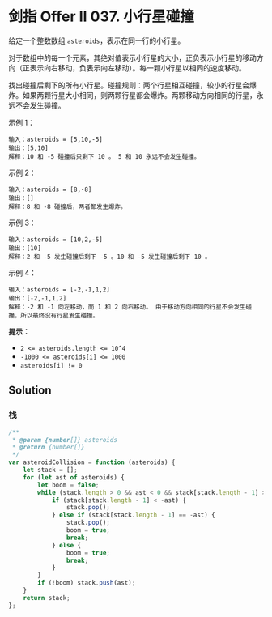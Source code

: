 # 剑指 Offer II 037. 小行星碰撞

给定一个整数数组 `asteroids`，表示在同一行的小行星。

对于数组中的每一个元素，其绝对值表示小行星的大小，正负表示小行星的移动方向（正表示向右移动，负表示向左移动）。每一颗小行星以相同的速度移动。

找出碰撞后剩下的所有小行星。碰撞规则：两个行星相互碰撞，较小的行星会爆炸。如果两颗行星大小相同，则两颗行星都会爆炸。两颗移动方向相同的行星，永远不会发生碰撞。

示例 1：

```
输入：asteroids = [5,10,-5]
输出：[5,10]
解释：10 和 -5 碰撞后只剩下 10 。 5 和 10 永远不会发生碰撞。
```

示例 2：

```
输入：asteroids = [8,-8]
输出：[]
解释：8 和 -8 碰撞后，两者都发生爆炸。
```

示例 3：

```
输入：asteroids = [10,2,-5]
输出：[10]
解释：2 和 -5 发生碰撞后剩下 -5 。10 和 -5 发生碰撞后剩下 10 。
```

示例 4：

```
输入：asteroids = [-2,-1,1,2]
输出：[-2,-1,1,2]
解释：-2 和 -1 向左移动，而 1 和 2 向右移动。 由于移动方向相同的行星不会发生碰撞，所以最终没有行星发生碰撞。
```

**提示：**

-   `2 <= asteroids.length <= 10^4`
-   `-1000 <= asteroids[i] <= 1000`
-   `asteroids[i] != 0`

## Solution

### 栈

```js
/**
 * @param {number[]} asteroids
 * @return {number[]}
 */
var asteroidCollision = function (asteroids) {
    let stack = [];
    for (let ast of asteroids) {
        let boom = false;
        while (stack.length > 0 && ast < 0 && stack[stack.length - 1] > 0) {
            if (stack[stack.length - 1] < -ast) {
                stack.pop();
            } else if (stack[stack.length - 1] == -ast) {
                stack.pop();
                boom = true;
                break;
            } else {
                boom = true;
                break;
            }
        }
        if (!boom) stack.push(ast);
    }
    return stack;
};
```
